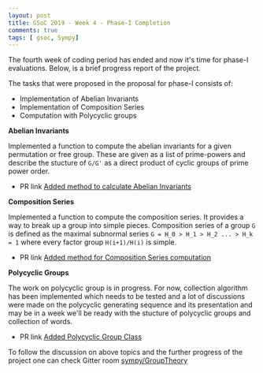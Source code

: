 ```yaml
---
layout: post
title: GSoC 2019 - Week 4 - Phase-I Completion
comments: true
tags: [ gsoc, Sympy]
---
```


The fourth week of coding period has ended and now it's time for phase-I evaluations. Below, is a brief progress report of the project.

The tasks that were proposed in the proposal for phase-I consists of:
 - Implementation of Abelian Invariants
 - Implementation of Composition Series
 - Computation with Polycyclic groups

**Abelian Invariants**

Implemented a function to compute the abelian invariants for a given permutation or free group. These are given as a list of prime-powers and describe the stucture of `G/G'` as a direct product of cyclic groups of prime power order.

 - PR link [Added method to calculate Abelian Invariants](https://github.com/sympy/sympy/pull/16670)

**Composition Series**

Implemented a function to compute the composition series. It provides a way to break up a group into simple pieces. Composition series of a group `G` is defined as the maximal subnormal series `G = H_0 > H_1 > H_2 ... > H_k = 1` where every factor group `H(i+1)/H(i)` is simple.

 - PR link [Added method for Composition Series computation](https://github.com/sympy/sympy/pull/16881)

**Polycyclic Groups**

The work on polycyclic group is in progress. For now, collection algorithm has been implemented which needs to be tested and a lot of discussions were made on the polycyclic generating sequence and its presentation and may be in a week we'll be ready with the stucture of polycyclic groups and collection of words.

 - PR link [Added Polycyclic Group Class](https://github.com/sympy/sympy/pull/16991)

To follow the discussion on above topics and the further progress of the project one can check Gitter room [sympy/GroupTheory](https://gitter.im/sympy/GroupTheory) 
